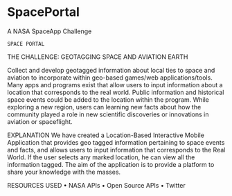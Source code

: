 # SpacePortal
A NASA SpaceApp Challenge

	SPACE PORTAL

THE CHALLENGE: GEOTAGGING SPACE AND AVIATION
EARTH

Collect and develop geotagged information about local ties to space and aviation to incorporate within geo-based games/web applications/tools. Many apps and programs exist that allow users to input information about a location that corresponds to the real world. Public information and historical space events could be added to the location within the program. While exploring a new region, users can learning new facts about how the community played a role in new scientific discoveries or innovations in aviation or spaceflight.

EXPLANATION
We have created a Location-Based Interactive Mobile Application that provides geo tagged information pertaining to space events and facts, and allows users to input information that corresponds to the Real World. If the user selects any marked location, he can view all the information tagged. The aim of the application is to provide a platform to share your knowledge with the masses.

RESOURCES USED
•	NASA APIs
•	Open Source APIs
•	Twitter

